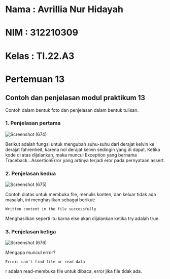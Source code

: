 # Nama : Avrillia Nur Hidayah
# NIM : 312210309
# Kelas : TI.22.A3
# Pertemuan 13
## Contoh dan penjelasan modul praktikum 13

Contoh dalam bentuk foto dan penjelasan dalam bentuk tulisan.

### 1. Penjelasan pertama

![Screenshot (674)](https://user-images.githubusercontent.com/115686359/208242050-6fab675e-9ac9-4011-82ac-a115b1502999.png)

Berikut adalah fungsi untuk mengubah suhu-suhu dari derajat kelvin ke derajat fahrenheit, karena nol derajat kelvin sedingin yang di dapat. Ketika kode di atas dijalankan, maka muncul Exception yang bernama Traceback...AssertionError yang artinya terjadi eror pada pernyataan assert.

### 2. Penjelasan kedua

![Screenshot (675)](https://user-images.githubusercontent.com/115686359/208242586-27e7d7c9-d3c8-481a-8f52-ae5cf7fc84a2.png)

Contoh diatas untuk membuka file, menulis konten, dan keluar tidak ada masalah, ini menghasilkan sebagai berikut:
```
Written content in the file successfully
```
Menghasilkan seperti itu karna else akan dijalankan ketika try adalah true.

### 3. Penjelasan ketiga

![Screenshot (676)](https://user-images.githubusercontent.com/115686359/208242752-03643ab6-56d1-40e4-bbb1-b69186cd9acd.png)

Mengapa muncul error?
```
Error: can't find file or read data
```
r adalah read-membuka file untuk dibaca, error jika file tidak ada. 
